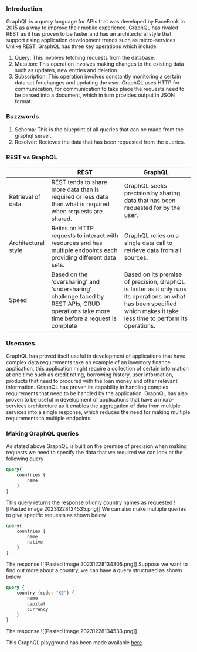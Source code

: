 ### Introduction
GraphQL is a query language for APIs that was developed by FaceBook in 2015 as a way to improve their mobile experience. GraphQL has rivaled REST as it has proven to be faster and has an architectural style that support rising application development trends such as micro-services. Unlike REST, GraphQL has three key operations which include:
1. Query: This involves fetching requests from the database.
2. Mutation: This operation involves making changes to the existing data such as updates, new entries and deletion.
3. Subscription: This operation involves constantly monitoring a certain data set for changes and updating the user.
GraphQL uses HTTP for communication, for communication to take place the requests need to be parsed into a document, which in turn provides output in JSON format.
### Buzzwords
1. Schema: This is the blueprint of all queries that can be made from the graphql server.
2. Resolver: Recieves the data that has been requested from the queries.
### REST vs GraphQL
|  | REST | GraphQL |
| ---- | ---- | ---- |
| Retrieval of data | REST tends to share more data than is required or less data than what is required when requests are shared. | GraphQL seeks precision by sharing data that has been requested for by the user. |
| Architectural style | Relies on HTTP requests to interact with resources and has multiple endpoints each providing different data sets. | GraphQL relies on a single data call to retrieve data from all sources.  |
| Speed | Based on the 'oversharing' and 'undersharing' challenge faced by REST APIs, CRUD operations take more time before a request is complete | Based on its premise of precision, GraphQL is faster as it only runs its operations on what has been specified which makes it take less time to perform its operations. |
### Usecases.
GraphQL has proved itself useful in development of applications that have complex data requirements take an example of an inventory finance application, this application might require a collection of certain information at one time such as credit rating, borrowing history, user information, products that need to procured with the loan money and other relevant information. GraphQL has proven its capability in handling complex requirements that need to be handled by the application. 
GraphQL has also proven to be useful in development of applications that have a micro-services architecture as it enables the aggregation of data from multiple services into a single response, which reduces the need for making multiple requirements to multiple endpoints.
### Making GraphQL queries
As stated above GraphQL is built on the premise of precision when making requests we need to specify the data that we required we can look at the following query
```graphql
query{
	countries {
		name
	}
}
```
This query returns the response of only country names as requested 
![[Pasted image 20231228124535.png]]
We can also make multiple queries to give specific requests as shown below
```graphql
query{
	countries {
		name
		native
	}
}
```
The response
![[Pasted image 20231228134305.png]]
Suppose we want to find out more about a country, we can have a query structured as shown below
```graphql
query {
	country (code: "KE") {
		name
		capital
		currency
	}
}
```
The response
![[Pasted image 20231228134533.png]]

This GraphQL playground has been made available [here](https://countries.trevorblades.com).